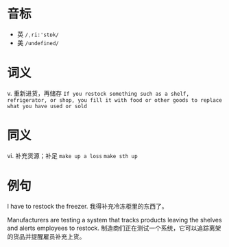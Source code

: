 # 音标

- 英 `/ˌri:'stɒk/`
- 美 `/undefined/`

# 词义

v. 重新进货，再储存
`If you restock something such as a shelf, refrigerator, or shop, you fill it with food or other goods to replace what you have used or sold`

# 同义

vi. 补充货源；补足
`make up a loss` `make sth up`

# 例句

I have to restock the freezer.
我得补充冷冻柜里的东西了。

Manufacturers are testing a system that tracks products leaving the shelves and alerts employees to restock.
制造商们正在测试一个系统，它可以追踪离架的货品并提醒雇员补充上货。


